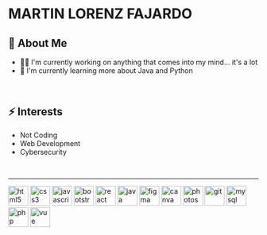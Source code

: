 # MARTIN LORENZ FAJARDO


## 🚀 About Me
- 👩‍💻 I'm currently working on anything that comes into my mind... it's a lot
- 🧠 I'm currently learning more about Java and Python

<br/>

## ⚡ Interests
- Not Coding
- Web Development
- Cybersecurity

<br/>
<hr/>
<img src="https://github.com/user-attachments/assets/0c88b6e6-a323-4bfc-a2f0-3d4a22060031" alt="html5" width="40" height="40"/>
<img src="https://github.com/user-attachments/assets/78a447cd-ed20-41a1-96d5-0ae296c5f315" alt="css3" width="40" height="40"/>
<img src="https://github.com/user-attachments/assets/2792e8aa-05c5-4e51-8694-24314e46a00a" alt="javascript" width="40" height="40"/>
<img src="https://github.com/user-attachments/assets/39468bb0-0f77-493a-8164-32d08eeb1129" alt="bootstrap" width="40" height="40"/>
<img src="https://github.com/user-attachments/assets/49e8e8b5-e73e-4915-a064-2976c3e3cc93" alt="react" width="40" height="40"/>
<img src="https://github.com/user-attachments/assets/2246ba87-f24f-457f-828d-5873aa4085e6" alt="java" width="40" height="40"/>
<img src="https://github.com/renzomrtn/renzomrtn/assets/134070725/d48352a6-cfeb-4e29-ac1c-e06a6a4de850" alt="figma" width="40" height="40"/>
<img src="https://github.com/renzomrtn/renzomrtn/assets/134070725/5667ccb1-f8e1-4519-9986-65084c572ac0" alt="canva" width="40" height="40"/>
<img src="https://github.com/renzomrtn/renzomrtn/assets/134070725/0cd1ed18-8a9b-4fd6-be30-aa0448d5d664" alt="photoshop" width="40" height="40"/>
<img src="https://github.com/renzomrtn/renzomrtn/assets/134070725/5480052d-8023-4d22-bceb-09a66d150504" alt="git" width="40" height="40"/>
<img width="40" height="40" alt="mysql" src="https://github.com/user-attachments/assets/e7360232-a944-42ad-b1bf-168ed05b46f6" />
<img width="40" height="40" alt="php" src="https://github.com/user-attachments/assets/0a7b7ae9-cf6e-4787-9c48-f2571525ac1f" />
<img width="40" height="40" alt="vue" src="https://github.com/user-attachments/assets/710fe2b7-cad5-4646-9bcc-32d4cd59be8c" />

